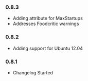 ### 0.8.3

* Adding attribute for MaxStartups
* Addresses Foodcritic warnings

### 0.8.2

* Adding support for Ubuntu 12.04

### 0.8.1

* Changelog Started
